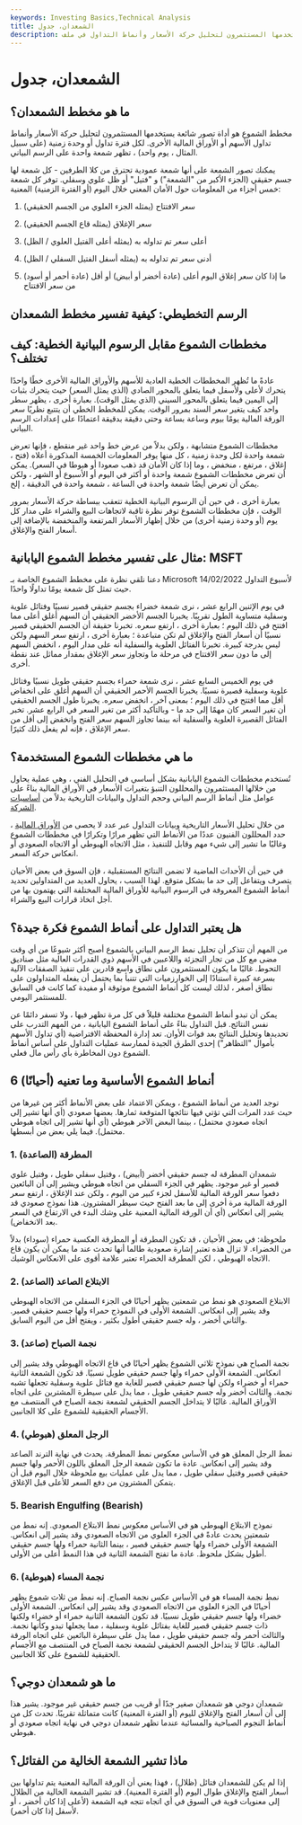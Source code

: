 ```yaml
---
keywords: Investing Basics,Technical Analysis
title: الشمعدان، جدول
description: ما هو مخطط الشمعدان؟ مخطط الشموع هو أداة تصور شائعة يستخدمها المستثمرون لتحليل حركة الأسعار وأنماط التداول في ملف
---
```


# الشمعدان، جدول
## ما هو مخطط الشمعدان؟

مخطط الشموع هو أداة تصور شائعة يستخدمها المستثمرون لتحليل حركة الأسعار وأنماط تداول الأسهم أو الأوراق المالية الأخرى. لكل فترة تداول أو وحدة زمنية (على سبيل المثال ، يوم واحد) ، تظهر شمعة واحدة على الرسم البياني.

يمكنك تصور الشمعة على أنها شمعة عمودية تحترق من كلا الطرفين - كل شمعة لها جسم حقيقي (الجزء الأكبر من "الشمعة") و "فتيل" أو ظل علوي وسفلي. توفر كل شمعة خمس أجزاء من المعلومات حول الأمان المعني خلال اليوم (أو الفترة الزمنية) المعنية:

1. سعر الافتتاح (يمثله الجزء العلوي من الجسم الحقيقي)

1. سعر الإغلاق (يمثله قاع الجسم الحقيقي)

1. أعلى سعر تم تداوله به (يمثله أعلى الفتيل العلوي / الظل)

1. أدنى سعر تم تداوله به (يمثله أسفل الفتيل السفلي / الظل)

1. ما إذا كان سعر إغلاق اليوم أعلى (عادة أخضر أو أبيض) أو أقل (عادة أحمر أو أسود) من سعر الافتتاح

## الرسم التخطيطي: كيفية تفسير مخطط الشمعدان

## مخططات الشموع مقابل الرسوم البيانية الخطية: كيف تختلف؟

عادةً ما تُظهر المخططات الخطية العادية للأسهم والأوراق المالية الأخرى خطًا واحدًا يتحرك لأعلى ولأسفل فيما يتعلق بالمحور الصادي (الذي يمثل السعر) حيث يتحرك بثبات إلى اليمين فيما يتعلق بالمحور السيني (الذي يمثل الوقت). بعبارة أخرى ، يظهر سطر واحد كيف يتغير سعر السند بمرور الوقت. يمكن للمخطط الخطي أن يتتبع نظريًا سعر الورقة المالية يومًا بيوم وساعة بساعة وحتى دقيقة بدقيقة اعتمادًا على إعدادات الرسم البياني.

مخططات الشموع متشابهة ، ولكن بدلاً من عرض خط واحد غير منقطع ، فإنها تعرض شمعة واحدة لكل وحدة زمنية ، كل منها يوفر المعلومات الخمسة المذكورة أعلاه (فتح ، إغلاق ، مرتفع ، منخفض ، وما إذا كان الأمان قد ذهب صعودا أو هبوطا في السعر). يمكن أن تعرض مخططات الشموع شمعة واحدة أو أكثر في اليوم أو الأسبوع أو الشهر ، ولكن يمكن أن تعرض أيضًا شمعة واحدة في الساعة ، شمعة واحدة في الدقيقة ، إلخ.

بعبارة أخرى ، في حين أن الرسوم البيانية الخطية تتعقب ببساطة حركة الأسعار بمرور الوقت ، فإن مخططات الشموع توفر نظرة ثاقبة لاتجاهات البيع والشراء على مدار كل يوم (أو وحدة زمنية أخرى) من خلال إظهار الأسعار المرتفعة والمنخفضة بالإضافة إلى أسعار الفتح والإغلاق.

## مثال على تفسير مخطط الشموع اليابانية: MSFT

دعنا نلقي نظرة على مخطط الشموع الخاصة بـ Microsoft لأسبوع التداول 14/02/2022 حيث تمثل كل شمعة يومًا تداولًا واحدًا.

في يوم الإثنين الرابع عشر ، نرى شمعة خضراء بجسم حقيقي قصير نسبيًا وفتائل علوية وسفلية متساوية الطول تقريبًا. يخبرنا الجسم الأخضر الحقيقي أن السهم أغلق أعلى مما افتتح في ذلك اليوم ؛ بعبارة أخرى ، ارتفع سعره. تخبرنا حقيقة أن الجسم الحقيقي قصير نسبيًا أن أسعار الفتح والإغلاق لم تكن متباعدة ؛ بعبارة أخرى ، ارتفع سعر السهم ولكن ليس بدرجة كبيرة. تخبرنا الفتائل العلوية والسفلية أنه على مدار اليوم ، انخفض السهم إلى ما دون سعر الافتتاح في مرحلة ما وتجاوز سعر الإغلاق بمقدار مماثل عند نقطة أخرى.

في يوم الخميس السابع عشر ، نرى شمعة حمراء بجسم حقيقي طويل نسبيًا وفتائل علوية وسفلية قصيرة نسبيًا. يخبرنا الجسم الأحمر الحقيقي أن السهم أغلق على انخفاض أقل مما افتتح في ذلك اليوم ؛ بمعنى آخر ، انخفض سعره. يخبرنا طول الجسم الحقيقي أن تغير السعر كان مهمًا إلى حد ما - وبالتأكيد أكثر من تغير السعر في الرابع عشر. تخبر الفتائل القصيرة العلوية والسفلية أنه بينما تجاوز السهم سعر الفتح وانخفض إلى أقل من سعر الإغلاق ، فإنه لم يفعل ذلك كثيرًا.

## ما هي مخططات الشموع المستخدمة؟

تُستخدم مخططات الشموع اليابانية بشكل أساسي في التحليل الفني ، وهي عملية يحاول من خلالها المستثمرون والمحللون التنبؤ بتغيرات الأسعار في الأوراق المالية بناءً على عوامل مثل أنماط الرسم البياني وحجم التداول والبيانات التاريخية بدلاً من [أساسيات الشركة](/fundamentals).

من خلال تحليل الأسعار التاريخية وبيانات التداول عبر عدد لا يحصى من [الأوراق المالية](/security) ، حدد المحللون الفنيون عددًا من الأنماط التي تظهر مرارًا وتكرارًا في مخططات الشموع وغالبًا ما تشير إلى شيء مهم وقابل للتنفيذ ، مثل الاتجاه الهبوطي أو الاتجاه الصعودي أو انعكاس حركة السعر.

في حين أن الأحداث الماضية لا تضمن النتائج المستقبلية ، فإن السوق في بعض الأحيان يتصرف ويتفاعل إلى حد ما بشكل متوقع. لهذا السبب ، يحاول العديد من المتداولين تحديد أنماط الشموع المعروفة في الرسوم البيانية للأوراق المالية المختلفة التي يهتمون بها من أجل اتخاذ قرارات البيع والشراء.

## هل يعتبر التداول على أنماط الشموع فكرة جيدة؟

من المهم أن تتذكر أن تحليل نمط الرسم البياني بالشموع أصبح أكثر شيوعًا من أي وقت مضى مع كل من تجار التجزئة واللاعبين في الأسهم ذوي القدرات العالية مثل صناديق التحوط. غالبًا ما يكون المستثمرون على نطاق واسع قادرين على تنفيذ الصفقات الآلية بسرعة كبيرة استنادًا إلى الخوارزميات التي تتنبأ بما يحتمل أن يفعله المتداولون على نطاق أصغر ، لذلك ليست كل أنماط الشموع موثوقة أو مفيدة كما كانت في السابق للمستثمر اليومي.

يمكن أن تبدو أنماط الشموع مختلفة قليلاً في كل مرة تظهر فيها ، ولا تسفر دائمًا عن نفس النتائج. قبل التداول بناءً على أنماط الشموع اليابانية ، من المهم التدرب على تحديدها وتحليل النتائج بعد فوات الأوان. تعد إدارة المحفظة الافتراضية (أي تداول الأسهم بأموال "التظاهر") إحدى الطرق الجيدة لممارسة عمليات التداول على أساس أنماط الشموع دون المخاطرة بأي رأس مال فعلي.

## 6 أنماط الشموع الأساسية وما تعنيه (أحيانًا)

توجد العديد من أنماط الشموع ، ويمكن الاعتماد على بعض الأنماط أكثر من غيرها من حيث عدد المرات التي تؤتي فيها نتائجها المتوقعة ثمارها. بعضها صعودي (أي أنها تشير إلى اتجاه صعودي محتمل) ، بينما البعض الآخر هبوطي (أي أنها تشير إلى اتجاه هبوطي محتمل). فيما يلي بعض من أبسطها.

### 1. المطرقة (الصاعدة)

شمعدان المطرقة له جسم حقيقي أخضر (أبيض) ، وفتيل سفلي طويل ، وفتيل علوي قصير أو غير موجود. يظهر في الجزء السفلي من اتجاه هبوطي ويشير إلى أن البائعين دفعوا سعر الورقة المالية للأسفل لجزء كبير من اليوم ، ولكن عند الإغلاق ، ارتفع سعر الورقة المالية مرة أخرى إلى ما بعد الفتح حيث سيطر المشترون. هذا نموذج صعودي قد يشير إلى انعكاس (أي أن الورقة المالية المعنية على وشك البدء في الارتفاع في السعر بعد الانخفاض).

ملحوظة: في بعض الأحيان ، قد تكون المطرقة أو المطرقة العكسية حمراء (سوداء) بدلاً من الخضراء. لا تزال هذه تعتبر إشارة صعودية طالما أنها تحدث عند ما يمكن أن يكون قاع الاتجاه الهبوطي ، لكن المطرقة الخضراء تعتبر علامة أقوى على الانعكاس الوشيك.

### 2. الابتلاع الصاعد (الصاعد)

الابتلاع الصعودي هو نمط من شمعتين يظهر أحيانًا في الجزء السفلي من الاتجاه الهبوطي وقد يشير إلى انعكاس. الشمعة الأولى في النموذج حمراء ولها جسم حقيقي قصير. والثاني أخضر ، وله جسم حقيقي أطول بكثير ، ويفتح أقل من اليوم السابق.

### 3. نجمة الصباح (صاعد)

نجمة الصباح هي نموذج ثلاثي الشموع يظهر أحيانًا في قاع الاتجاه الهبوطي وقد يشير إلى انعكاس. الشمعة الأولى حمراء ولها جسم حقيقي طويل نسبيًا. قد تكون الشمعة الثانية حمراء أو خضراء ولكن لها جسم حقيقي قصير للغاية مع فتائل علوية وسفلية تجعلها تشبه نجمة. والثالث أخضر وله جسم حقيقي طويل ، مما يدل على سيطرة المشترين على اتجاه الأوراق المالية. غالبًا لا يتداخل الجسم الحقيقي لشمعة نجمة الصباح في المنتصف مع الأجسام الحقيقية للشموع على كلا الجانبين.

### 4. الرجل المعلق (هبوطي)

نمط الرجل المعلق هو في الأساس معكوس نمط المطرقة. يحدث في نهاية الترند الصاعد وقد يشير إلى انعكاس. عادة ما تكون شمعة الرجل المعلق باللون الأحمر ولها جسم حقيقي قصير وفتيل سفلي طويل ، مما يدل على عمليات بيع ملحوظة خلال اليوم قبل أن يتمكن المشترون من دفع السعر للأعلى قبل الإغلاق.

### 5. Bearish Engulfing (Bearish)

نموذج الابتلاع الهبوطي هو في الأساس معكوس نمط الابتلاع الصعودي. إنه نمط من شمعتين يحدث عادةً في الجزء العلوي من الاتجاه الصعودي وقد يشير إلى انعكاس. الشمعة الأولى خضراء ولها جسم حقيقي قصير ، بينما الثانية حمراء ولها جسم حقيقي أطول بشكل ملحوظ. عادة ما تفتح الشمعة الثانية في هذا النمط أعلى من الأولى.

### 6. نجمة المساء (هبوطية)

نمط نجمة المساء هو في الأساس عكس نجمة الصباح. إنه نمط من ثلاث شموع يظهر أحيانًا في الجزء العلوي من الاتجاه الصعودي وقد يشير إلى انعكاس. الشمعة الأولى خضراء ولها جسم حقيقي طويل نسبيًا. قد تكون الشمعة الثانية حمراء أو خضراء ولكنها ذات جسم حقيقي قصير للغاية بفتائل علوية وسفلية ، مما يجعلها تبدو وكأنها نجمة. والثالث أحمر وله جسم حقيقي طويل ، مما يدل على سيطرة البائعين على اتجاه الورقة المالية. غالبًا لا يتداخل الجسم الحقيقي لشمعة نجمة الصباح في المنتصف مع الأجسام الحقيقية للشموع على كلا الجانبين.

## ما هو شمعدان دوجي؟

شمعدان دوجي هو شمعدان صغير جدًا أو قريب من جسم حقيقي غير موجود. يشير هذا إلى أن أسعار الفتح والإغلاق لليوم (أو الفترة المعنية) كانت متماثلة تقريبًا. تحدث كل من أنماط النجوم الصباحية والمسائية عندما تظهر شمعدان دوجي في نهاية اتجاه صعودي أو هبوطي.

## ماذا تشير الشمعة الخالية من الفتائل؟

إذا لم يكن للشمعدان فتائل (ظلال) ، فهذا يعني أن الورقة المالية المعنية يتم تداولها بين أسعار الفتح والإغلاق طوال اليوم (أو الفترة المعنية). قد تشير الشمعة الخالية من الظلال إلى معنويات قوية في السوق في أي اتجاه تتجه فيه الشمعة (لأعلى إذا كان أخضر ، أو لأسفل إذا كان أحمر).

